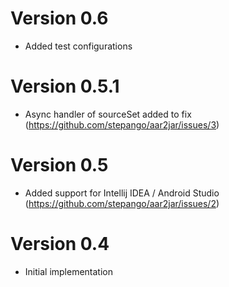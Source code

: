 # Version 0.6

- Added test configurations

# Version 0.5.1

- Async handler of sourceSet added to fix (https://github.com/stepango/aar2jar/issues/3) 

# Version 0.5

- Added support for Intellij IDEA / Android Studio (https://github.com/stepango/aar2jar/issues/2)

# Version 0.4

- Initial implementation 